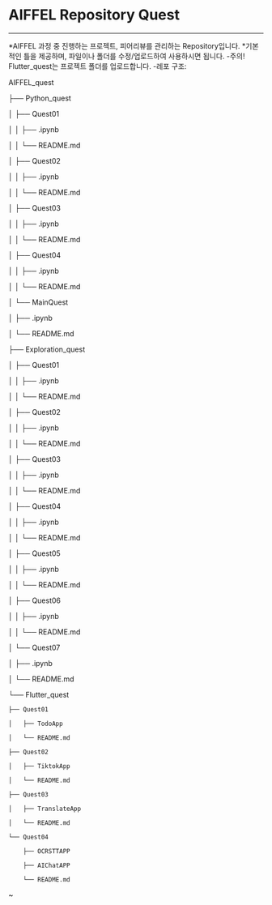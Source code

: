 # **AIFFEL Repository Quest**
***
 *AIFFEL 과정 중 진행하는 프로젝트, 피어리뷰를 관리하는 Repository입니다.
 *기본적인 틀을 제공하며, 파일이나 폴더를 수정/업로드하여 사용하시면 됩니다.
  -주의! Flutter_quest는 프로젝트 폴더를 업로드합니다.
  -레포 구조:

AIFFEL_quest

├── Python_quest

│   ├── Quest01

│   │   ├── .ipynb

│   │   └── README.md

│   ├── Quest02

│   │   ├── .ipynb

│   │   └── README.md

│   ├── Quest03

│   │   ├── .ipynb

│   │   └── README.md

│   ├── Quest04

│   │   ├── .ipynb

│   │   └── README.md

│   └── MainQuest

│       ├── .ipynb

│       └── README.md

├── Exploration_quest

│   ├── Quest01

│   │   ├── .ipynb

│   │   └── README.md

│   ├── Quest02

│   │   ├── .ipynb

│   │   └── README.md

│   ├── Quest03

│   │   ├── .ipynb

│   │   └── README.md

│   ├── Quest04

│   │   ├── .ipynb

│   │   └── README.md

│   ├── Quest05

│   │   ├── .ipynb

│   │   └── README.md

│   ├── Quest06

│   │   ├── .ipynb

│   │   └── README.md

│   └── Quest07

│       ├── .ipynb

│       └── README.md

└── Flutter_quest

    ├── Quest01

    │   ├── TodoApp

    │   └── README.md

    ├── Quest02

    │   ├── TiktokApp

    │   └── README.md

    ├── Quest03

    │   ├── TranslateApp

    │   └── README.md

    └── Quest04

        ├── OCRSTTAPP

        ├── AIChatAPP

        └── README.md


~  
